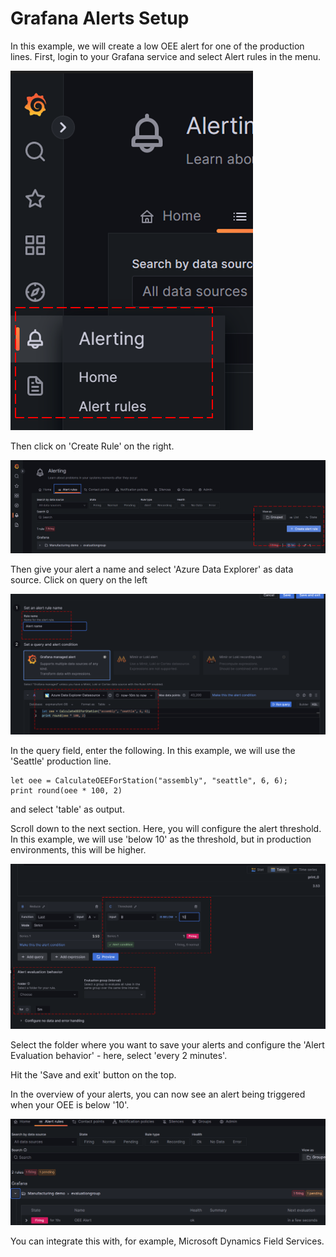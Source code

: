 # Grafana Alerts Setup

In this example, we will create a low OEE alert for one of the production lines. First, login to your Grafana service and select Alert rules in the menu.

![Navigate](navigatetoalerts.png)

Then click on 'Create Rule' on the right.

![Create rule](createrule.png)

Then give your alert a name and select 'Azure Data Explorer' as data source. Click on query on the left

![Alert query](alertquery.png)

In the query field, enter the following. In this example, we will use the 'Seattle' production line. 

```
let oee = CalculateOEEForStation("assembly", "seattle", 6, 6);
print round(oee * 100, 2)
```
and select 'table' as output. 

Scroll down to the next section. Here, you will configure the alert threshold. In this example, we will use 'below 10' as the threshold, but in production environments, this will be higher.

![Threshold Alert](threshold%20alert.png)

Select the folder where you want to save your alerts and configure the 'Alert Evaluation behavior' - here, select 'every 2 minutes'.

Hit the 'Save and exit' button on the top. 

In the overview of your alerts, you can now see an alert being triggered when your OEE is below '10'.

![Alert overview](alertoverview.png)

You can integrate this with, for example, Microsoft Dynamics Field Services.
